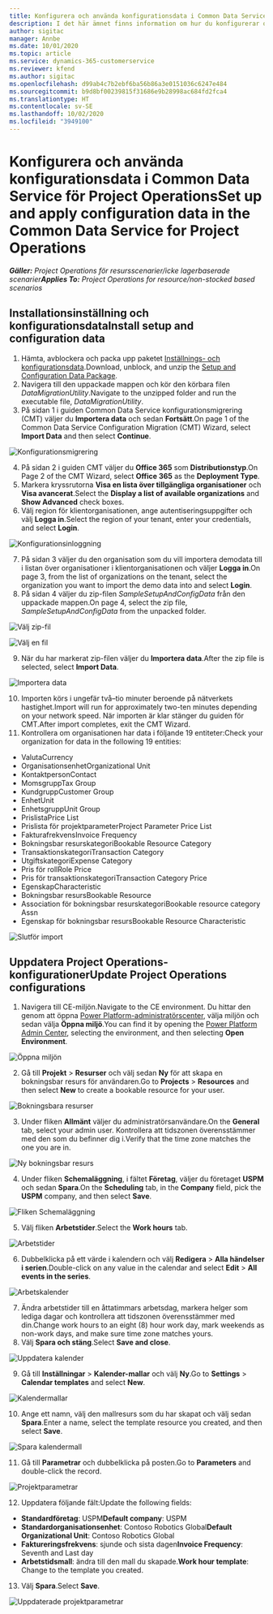 ```yaml
---
title: Konfigurera och använda konfigurationsdata i Common Data Service för Project Operations
description: I det här ämnet finns information om hur du konfigurerar och tillämpar konfigurationsdata i Project Operations.
author: sigitac
manager: Annbe
ms.date: 10/01/2020
ms.topic: article
ms.service: dynamics-365-customerservice
ms.reviewer: kfend
ms.author: sigitac
ms.openlocfilehash: d99ab4c7b2ebf6ba56b86a3e0151036c6247e484
ms.sourcegitcommit: b9d8bf00239815f31686e9b28998ac684fd2fca4
ms.translationtype: HT
ms.contentlocale: sv-SE
ms.lasthandoff: 10/02/2020
ms.locfileid: "3949100"
---
```

# <a name="set-up-and-apply-configuration-data-in-the-common-data-service-for-project-operations"></a><span data-ttu-id="bd3ba-103">Konfigurera och använda konfigurationsdata i Common Data Service för Project Operations</span><span class="sxs-lookup"><span data-stu-id="bd3ba-103">Set up and apply configuration data in the Common Data Service for Project Operations</span></span>

<span data-ttu-id="bd3ba-104">_**Gäller:** Project Operations för resursscenarier/icke lagerbaserade scenarier_</span><span class="sxs-lookup"><span data-stu-id="bd3ba-104">_**Applies To:** Project Operations for resource/non-stocked based scenarios_</span></span>

## <a name="install-setup-and-configuration-data"></a><span data-ttu-id="bd3ba-105">Installationsinställning och konfigurationsdata</span><span class="sxs-lookup"><span data-stu-id="bd3ba-105">Install setup and configuration data</span></span>

1. <span data-ttu-id="bd3ba-106">Hämta, avblockera och packa upp paketet [Inställnings- och konfigurationsdata](https://download.microsoft.com/download/1/3/4/1349369c-6209-42b7-b3b4-5be0e67cacd8/ProjOpsSampleSetupData-%20Integrated%20UR1.zip).</span><span class="sxs-lookup"><span data-stu-id="bd3ba-106">Download, unblock, and unzip the [Setup and Configuration Data Package](https://download.microsoft.com/download/1/3/4/1349369c-6209-42b7-b3b4-5be0e67cacd8/ProjOpsSampleSetupData-%20Integrated%20UR1.zip).</span></span>
2. <span data-ttu-id="bd3ba-107">Navigera till den uppackade mappen och kör den körbara filen *DataMigrationUtility*.</span><span class="sxs-lookup"><span data-stu-id="bd3ba-107">Navigate to the unzipped folder and run the executable file, *DataMigrationUtility*.</span></span>
3. <span data-ttu-id="bd3ba-108">På sidan 1 i guiden Common Data Service konfigurationsmigrering (CMT) väljer du **Importera data** och sedan **Fortsätt**.</span><span class="sxs-lookup"><span data-stu-id="bd3ba-108">On page 1 of the Common Data Service Configuration Migration (CMT) Wizard, select **Import Data** and then select **Continue**.</span></span>

![Konfigurationsmigrering](./media/1ConfigurationMigration.png)

4. <span data-ttu-id="bd3ba-110">På sidan 2 i guiden CMT väljer du **Office 365** som **Distributionstyp**.</span><span class="sxs-lookup"><span data-stu-id="bd3ba-110">On Page 2 of the CMT Wizard, select **Office 365** as the **Deployment Type**.</span></span>
5. <span data-ttu-id="bd3ba-111">Markera kryssrutorna **Visa en lista över tillgängliga organisationer** och **Visa avancerat**.</span><span class="sxs-lookup"><span data-stu-id="bd3ba-111">Select the **Display a list of available organizations** and **Show Advanced** check boxes.</span></span>
6. <span data-ttu-id="bd3ba-112">Välj region för klientorganisationen, ange autentiseringsuppgifter och välj **Logga in**.</span><span class="sxs-lookup"><span data-stu-id="bd3ba-112">Select the region of your tenant, enter your credentials, and select **Login**.</span></span>

![Konfigurationsinloggning](./media/2ConfigurationSignin.png)

7. <span data-ttu-id="bd3ba-114">På sidan 3 väljer du den organisation som du vill importera demodata till i listan över organisationer i klientorganisationen och väljer **Logga in**.</span><span class="sxs-lookup"><span data-stu-id="bd3ba-114">On page 3, from the list of organizations on the tenant, select the organization you want to import the demo data into and select **Login**.</span></span>
8. <span data-ttu-id="bd3ba-115">På sidan 4 väljer du zip-filen *SampleSetupAndConfigData* från den uppackade mappen.</span><span class="sxs-lookup"><span data-stu-id="bd3ba-115">On page 4, select the zip file, *SampleSetupAndConfigData* from the unpacked folder.</span></span>

![Välj zip-fil](./media/3ZipFile.png)

![Välj en fil](./media/4SelectAFile.png)

9. <span data-ttu-id="bd3ba-118">När du har markerat zip-filen väljer du **Importera data**.</span><span class="sxs-lookup"><span data-stu-id="bd3ba-118">After the zip file is selected, select **Import Data**.</span></span>

![Importera data](./media/5ImportData.png)

10. <span data-ttu-id="bd3ba-120">Importen körs i ungefär två–tio minuter beroende på nätverkets hastighet.</span><span class="sxs-lookup"><span data-stu-id="bd3ba-120">Import will run for approximately two-ten minutes depending on your network speed.</span></span> <span data-ttu-id="bd3ba-121">När importen är klar stänger du guiden för CMT.</span><span class="sxs-lookup"><span data-stu-id="bd3ba-121">After import completes, exit the CMT Wizard.</span></span> 
11. <span data-ttu-id="bd3ba-122">Kontrollera om organisationen har data i följande 19 entiteter:</span><span class="sxs-lookup"><span data-stu-id="bd3ba-122">Check your organization for data in the following 19 entities:</span></span>

  - <span data-ttu-id="bd3ba-123">Valuta</span><span class="sxs-lookup"><span data-stu-id="bd3ba-123">Currency</span></span>
  - <span data-ttu-id="bd3ba-124">Organisationsenhet</span><span class="sxs-lookup"><span data-stu-id="bd3ba-124">Organizational Unit</span></span>
  - <span data-ttu-id="bd3ba-125">Kontaktperson</span><span class="sxs-lookup"><span data-stu-id="bd3ba-125">Contact</span></span>
  - <span data-ttu-id="bd3ba-126">Momsgrupp</span><span class="sxs-lookup"><span data-stu-id="bd3ba-126">Tax Group</span></span>
  - <span data-ttu-id="bd3ba-127">Kundgrupp</span><span class="sxs-lookup"><span data-stu-id="bd3ba-127">Customer Group</span></span>
  - <span data-ttu-id="bd3ba-128">Enhet</span><span class="sxs-lookup"><span data-stu-id="bd3ba-128">Unit</span></span>
  - <span data-ttu-id="bd3ba-129">Enhetsgrupp</span><span class="sxs-lookup"><span data-stu-id="bd3ba-129">Unit Group</span></span>
  - <span data-ttu-id="bd3ba-130">Prislista</span><span class="sxs-lookup"><span data-stu-id="bd3ba-130">Price List</span></span>
  - <span data-ttu-id="bd3ba-131">Prislista för projektparameter</span><span class="sxs-lookup"><span data-stu-id="bd3ba-131">Project Parameter Price List</span></span>
  - <span data-ttu-id="bd3ba-132">Fakturafrekvens</span><span class="sxs-lookup"><span data-stu-id="bd3ba-132">Invoice Frequency</span></span>
  - <span data-ttu-id="bd3ba-133">Bokningsbar resurskategori</span><span class="sxs-lookup"><span data-stu-id="bd3ba-133">Bookable Resource Category</span></span>
  - <span data-ttu-id="bd3ba-134">Transaktionskategori</span><span class="sxs-lookup"><span data-stu-id="bd3ba-134">Transaction Category</span></span>
  - <span data-ttu-id="bd3ba-135">Utgiftskategori</span><span class="sxs-lookup"><span data-stu-id="bd3ba-135">Expense Category</span></span>
  - <span data-ttu-id="bd3ba-136">Pris för roll</span><span class="sxs-lookup"><span data-stu-id="bd3ba-136">Role Price</span></span>
  - <span data-ttu-id="bd3ba-137">Pris för transaktionskategori</span><span class="sxs-lookup"><span data-stu-id="bd3ba-137">Transaction Category Price</span></span>
  - <span data-ttu-id="bd3ba-138">Egenskap</span><span class="sxs-lookup"><span data-stu-id="bd3ba-138">Characteristic</span></span>
  - <span data-ttu-id="bd3ba-139">Bokningsbar resurs</span><span class="sxs-lookup"><span data-stu-id="bd3ba-139">Bookable Resource</span></span>
  - <span data-ttu-id="bd3ba-140">Association för bokningsbar resurskategori</span><span class="sxs-lookup"><span data-stu-id="bd3ba-140">Bookable resource category Assn</span></span>
  - <span data-ttu-id="bd3ba-141">Egenskap för bokningsbar resurs</span><span class="sxs-lookup"><span data-stu-id="bd3ba-141">Bookable Resource Characteristic</span></span>

![Slutför import](./media/6CompleteImport.png)

## <a name="update-project-operations-configurations"></a><span data-ttu-id="bd3ba-143">Uppdatera Project Operations-konfigurationer</span><span class="sxs-lookup"><span data-stu-id="bd3ba-143">Update Project Operations configurations</span></span>

1. <span data-ttu-id="bd3ba-144">Navigera till CE-miljön.</span><span class="sxs-lookup"><span data-stu-id="bd3ba-144">Navigate to the CE environment.</span></span> <span data-ttu-id="bd3ba-145">Du hittar den genom att öppna [Power Platform-administratörscenter](https://admin.powerplatform.microsoft.com/environments), välja miljön och sedan välja **Öppna miljö**.</span><span class="sxs-lookup"><span data-stu-id="bd3ba-145">You can find it by opening the [Power Platform Admin Center](https://admin.powerplatform.microsoft.com/environments), selecting the environment, and then selecting **Open Environment**.</span></span> 

![Öppna miljön](./media/7OpenEnvironment.png)

2. <span data-ttu-id="bd3ba-147">Gå till **Projekt** > **Resurser** och välj sedan **Ny** för att skapa en bokningsbar resurs för användaren.</span><span class="sxs-lookup"><span data-stu-id="bd3ba-147">Go to **Projects** > **Resources** and then select **New** to create a bookable resource for your user.</span></span>

![Bokningsbara resurser](./media/8BookableResources.png)

3. <span data-ttu-id="bd3ba-149">Under fliken **Allmänt** väljer du administratörsanvändare.</span><span class="sxs-lookup"><span data-stu-id="bd3ba-149">On the **General** tab, select your admin user.</span></span> <span data-ttu-id="bd3ba-150">Kontrollera att tidszonen överensstämmer med den som du befinner dig i.</span><span class="sxs-lookup"><span data-stu-id="bd3ba-150">Verify that the time zone matches the one you are in.</span></span> 

![Ny bokningsbar resurs](./media/9NewBookableResource.png)

4. <span data-ttu-id="bd3ba-152">Under fliken **Schemaläggning**, i fältet **Företag**, väljer du företaget **USPM** och sedan **Spara**.</span><span class="sxs-lookup"><span data-stu-id="bd3ba-152">On the **Scheduling** tab, in the **Company** field, pick the **USPM** company, and then select **Save**.</span></span> 

![Fliken Schemaläggning](./media/10SchedulingTab.png)

5. <span data-ttu-id="bd3ba-154">Välj fliken **Arbetstider**.</span><span class="sxs-lookup"><span data-stu-id="bd3ba-154">Select the **Work hours** tab.</span></span>  

![Arbetstider](./media/11WorkHours.png)

6. <span data-ttu-id="bd3ba-156">Dubbelklicka på ett värde i kalendern och välj **Redigera** > **Alla händelser i serien**.</span><span class="sxs-lookup"><span data-stu-id="bd3ba-156">Double-click on any value in the calendar and select **Edit** > **All events in the series**.</span></span> 

![Arbetskalender](./media/12WorkCalendar.png)

7. <span data-ttu-id="bd3ba-158">Ändra arbetstider till en åttatimmars arbetsdag, markera helger som lediga dagar och kontrollera att tidszonen överensstämmer med din.</span><span class="sxs-lookup"><span data-stu-id="bd3ba-158">Change work hours to an eight (8) hour work day, mark weekends as non-work days, and make sure time zone matches yours.</span></span> 
8. <span data-ttu-id="bd3ba-159">Välj **Spara och stäng**.</span><span class="sxs-lookup"><span data-stu-id="bd3ba-159">Select **Save and close**.</span></span>

![Uppdatera kalender](./media/13UpdateCalendar.png)

9. <span data-ttu-id="bd3ba-161">Gå till **Inställningar** > **Kalender-mallar** och välj **Ny**.</span><span class="sxs-lookup"><span data-stu-id="bd3ba-161">Go to **Settings** > **Calendar templates** and select **New**.</span></span>
 
 ![Kalendermallar](./media/14CalendarTemplates.png)
 
 10. <span data-ttu-id="bd3ba-163">Ange ett namn, välj den mallresurs som du har skapat och välj sedan **Spara**.</span><span class="sxs-lookup"><span data-stu-id="bd3ba-163">Enter a name, select the template resource you created, and then select **Save**.</span></span> 
 
 ![Spara kalendermall](./media/15SaveCalendarTemplate.png)
 
 11. <span data-ttu-id="bd3ba-165">Gå till **Parametrar** och dubbelklicka på posten.</span><span class="sxs-lookup"><span data-stu-id="bd3ba-165">Go to **Parameters** and double-click the record.</span></span> 
 
 ![Projektparametrar](./media/16ProjectParameters.png)
 
12. <span data-ttu-id="bd3ba-167">Uppdatera följande fält:</span><span class="sxs-lookup"><span data-stu-id="bd3ba-167">Update the following fields:</span></span>

 - <span data-ttu-id="bd3ba-168">**Standardföretag**: USPM</span><span class="sxs-lookup"><span data-stu-id="bd3ba-168">**Default company**: USPM</span></span>
 - <span data-ttu-id="bd3ba-169">**Standardorganisationsenhet**: Contoso Robotics Global</span><span class="sxs-lookup"><span data-stu-id="bd3ba-169">**Default Organizational Unit**: Contoso Robotics Global</span></span>
 - <span data-ttu-id="bd3ba-170">**Faktureringsfrekvens**: sjunde och sista dagen</span><span class="sxs-lookup"><span data-stu-id="bd3ba-170">**Invoice Frequency**: Seventh and Last day</span></span>
 - <span data-ttu-id="bd3ba-171">**Arbetstidsmall**: ändra till den mall du skapade.</span><span class="sxs-lookup"><span data-stu-id="bd3ba-171">**Work hour template**: Change to the template you created.</span></span>

13. <span data-ttu-id="bd3ba-172">Välj **Spara**.</span><span class="sxs-lookup"><span data-stu-id="bd3ba-172">Select **Save**.</span></span> 

![Uppdaterade projektparametrar](./media/17UpdatedProjectParameters.png)
